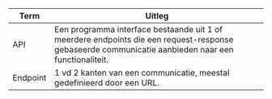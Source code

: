 | Term     | Uitleg                                                                                                                                             |
| -------- | -------------------------------------------------------------------------------------------------------------------------------------------------- |
| API      | Een programma interface bestaande uit 1 of meerdere endpoints die een request-response gebaseerde communicatie aanbieden naar een functionaliteit. |
| Endpoint | 1 vd 2 kanten van een communicatie, meestal gedefinieerd door een URL.                                                                             |